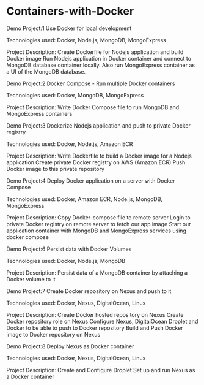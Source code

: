 # Containers-with-Docker
Demo Project:1
Use Docker for local development

Technologies used:
Docker, Node.js, MongoDB, MongoExpress

Project Description:
Create Dockerfile for Nodejs application and build Docker image
Run Nodejs application in Docker container and connect to
MongoDB database container locally.
Also run MongoExpress container as a UI of the MongoDB
database.

Demo Project:2
Docker Compose - Run multiple Docker containers

Technologies used:
Docker, MongoDB, MongoExpress

Project Description:
Write Docker Compose file to run MongoDB and
MongoExpress containers

Demo Project:3
Dockerize Nodejs application and push to private Docker
registry

Technologies used:
Docker, Node.js, Amazon ECR

Project Description:
Write Dockerfile to build a Docker image for a Nodejs
application
Create private Docker registry on AWS (Amazon ECR)
Push Docker image to this private repository

Demo Project:4
Deploy Docker application on a server with Docker
Compose

Technologies used:
Docker, Amazon ECR, Node.js, MongoDB, MongoExpress

Project Description:
Copy Docker-compose file to remote server
Login to private Docker registry on remote server to
fetch our app image
Start our application container with MongoDB and
MongoExpress services using docker compose

Demo Project:6
Persist data with Docker Volumes

Technologies used:
Docker, Node.js, MongoDB

Project Description:
Persist data of a MongoDB container by attaching a Docker volume to it

Demo Project:7
Create Docker repository on Nexus and push to it

Technologies used:
Docker, Nexus, DigitalOcean, Linux

Project Description:
Create Docker hosted repository on Nexus
Create Docker repository role on Nexus
Configure Nexus, DigitalOcean Droplet and Docker to
be able to push to Docker repository
Build and Push Docker image to Docker repository on Nexus

Demo Project:8
Deploy Nexus as Docker container

Technologies used:
Docker, Nexus, DigitalOcean, Linux

Project Description:
Create and Configure Droplet
Set up and run Nexus as a Docker container
